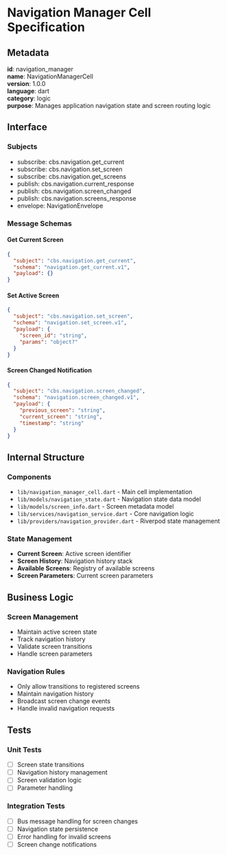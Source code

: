 # Navigation Manager Cell Specification

## Metadata

**id**: navigation_manager  
**name**: NavigationManagerCell  
**version**: 1.0.0  
**language**: dart  
**category**: logic  
**purpose**: Manages application navigation state and screen routing logic

## Interface

### Subjects
- subscribe: cbs.navigation.get_current
- subscribe: cbs.navigation.set_screen
- subscribe: cbs.navigation.get_screens
- publish: cbs.navigation.current_response
- publish: cbs.navigation.screen_changed
- publish: cbs.navigation.screens_response
- envelope: NavigationEnvelope

### Message Schemas

#### Get Current Screen
```json
{
  "subject": "cbs.navigation.get_current",
  "schema": "navigation.get_current.v1",
  "payload": {}
}
```

#### Set Active Screen
```json
{
  "subject": "cbs.navigation.set_screen", 
  "schema": "navigation.set_screen.v1",
  "payload": {
    "screen_id": "string",
    "params": "object?"
  }
}
```

#### Screen Changed Notification
```json
{
  "subject": "cbs.navigation.screen_changed",
  "schema": "navigation.screen_changed.v1", 
  "payload": {
    "previous_screen": "string",
    "current_screen": "string",
    "timestamp": "string"
  }
}
```

## Internal Structure

### Components
- `lib/navigation_manager_cell.dart` - Main cell implementation
- `lib/models/navigation_state.dart` - Navigation state data model
- `lib/models/screen_info.dart` - Screen metadata model
- `lib/services/navigation_service.dart` - Core navigation logic
- `lib/providers/navigation_provider.dart` - Riverpod state management

### State Management
- **Current Screen**: Active screen identifier
- **Screen History**: Navigation history stack
- **Available Screens**: Registry of available screens
- **Screen Parameters**: Current screen parameters

## Business Logic

### Screen Management
- Maintain active screen state
- Track navigation history
- Validate screen transitions
- Handle screen parameters

### Navigation Rules
- Only allow transitions to registered screens
- Maintain navigation history
- Broadcast screen change events
- Handle invalid navigation requests

## Tests

### Unit Tests
- [ ] Screen state transitions
- [ ] Navigation history management
- [ ] Screen validation logic
- [ ] Parameter handling

### Integration Tests
- [ ] Bus message handling for screen changes
- [ ] Navigation state persistence
- [ ] Error handling for invalid screens
- [ ] Screen change notifications
